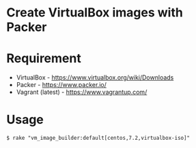 # Create VirtualBox images with Packer


# Requirement

* VirtualBox - https://www.virtualbox.org/wiki/Downloads
* Packer - https://www.packer.io/
* Vagrant (latest) - https://www.vagrantup.com/


# Usage
 
```
$ rake "vm_image_builder:default[centos,7.2,virtualbox-iso]"

```
